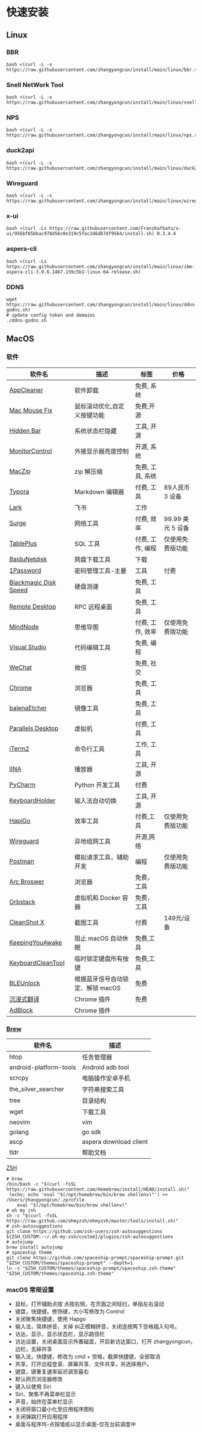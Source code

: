 # 快速安装
## Linux
### BBR

```
bash <(curl -L -s https://raw.githubusercontent.com/zhangyongcun/install/main/linux/bbr.sh)
```
### Snell NetWork Tool

```shell
bash <(curl -L -s https://raw.githubusercontent.com/zhangyongcun/install/main/linux/snell.sh)
```
### NPS

```shell
bash <(curl -L -s https://raw.githubusercontent.com/zhangyongcun/install/main/linux/nps.sh)
```
### duck2api
```shell
bash <(curl -L -s https://raw.githubusercontent.com/zhangyongcun/install/main/linux/duck2api.sh)
```

### Wireguard

```shell
bash <(curl -L -s https://raw.githubusercontent.com/zhangyongcun/install/main/linux/wireguard.sh)
```

### x-ui
```
bash <(curl -Ls https://raw.githubusercontent.com/FranzKafkaYu/x-ui/956bf85bbac978d56c0e319c5fac2d6db7df9564/install.sh) 0.3.4.4
```
### aspera-cli

```shell
bash <(curl -Ls https://raw.githubusercontent.com/zhangyongcun/install/main/linux/ibm-aspera-cli-3.9.6.1467.159c5b1-linux-64-release.sh)
```



### DDNS

```shell
wget https://raw.githubusercontent.com/zhangyongcun/install/main/linux/ddns-godns.sh)
# update config token and domains
./ddns-godns.sh
```





## MacOS

### 软件

| 软件名                                                       | 描述                   | 标签             | 价格              |
| ------------------------------------------------------------ | ---------------------- | ---------------- | ----------------- |
| [AppCleaner](https://freemacsoft.net/appcleaner/)            | 软件卸载               | 免费, 系统       |                   |
| [Mac Mouse Fix](https://macmousefix.com/)                         | 鼠标滚动优化,自定义按键功能           | 免费,开源        |                   |
| [Hidden Bar](https://github.com/dwarvesf/hidden)             | 系统状态栏隐藏         | 工具, 开源       |                   |
| [MonitorControl](https://github.com/MonitorControl/MonitorControl) | 外接显示器亮度控制     | 开源, 系统       |                   |
| [MacZip](https://ezip.awehunt.com/?locale=zh-CN)             | zip 解压缩             | 免费, 工具, 系统 |                   |
| [Typora](https://typora.io/)                                 | Markdown 编辑器        | 付费, 工具       | 89人民币 3 设备   |
| [Lark](https://www.feishu.cn/)                               | 飞书                   | 工作             |                   |
| [Surge](https://nssurge.com/)                                | 网络工具               | 付费, 效率       | 99.99 美元 5 设备 |
| [TablePlus](https://tableplus.com/)                          | SQL 工具               | 付费, 工作, 编程 | 仅使用免费版功能  |
| [BaiduNetdisk](https://pan.baidu.com)                        | 网盘下载工具           | 下载             |                   |
| [1Password](https://1password.com/) | 密码管理工具-主要 | 工具 | 付费 |
| [Blackmagic Disk Speed](https://apps.apple.com/cn/app/blackmagic-disk-speed-test/id425264550?mt=12) | 硬盘测速               | 免费, 工具       |                   |
| [Remote Desktop](https://apps.apple.com/us/app/microsoft-remote-desktop/id1295203466?mt=12) | RPC 远程桌面           | 免费, 工具       |                   |
| [MindNode](https://apps.apple.com/cn/app/mindnode-mind-map-outline/id1289197285?mt=12) | 思维导图               | 付费, 工作, 效率 | 仅使用免费版功能  |
| [Visual Studio](https://code.visualstudio.com/)              | 代码编辑工具           | 免费, 编程       |                   |
| [WeChat](https://mac.weixin.qq.com)                          | 微信                   | 免费, 社交       |                   |
| [Chrome](https://www.google.com/intl/zh-CN/chrome/)          | 浏览器                 | 免费, 工具       |                   |
| [balenaEtcher](https://www.balena.io/etcher/)                | 镜像工具               | 免费, 工具       |                   |
| [Parallels Desktop](https://www.parallels.com/)              | 虚拟机                 | 付费, 工具       |                   |
| [iTerm2](https://iterm2.com/)                                | 命令行工具             | 工作, 工具       |                   |
| [IINA](https://iina.io/)                                     | 播放器                 | 工具, 开源       |                   |
| [PyCharm](https://www.jetbrains.com/pycharm/)                | Python 开发工具        | 付费             |                   |
| [KeyboardHolder](https://github.com/leaves615/KeyboardHolder) | 输入法自动切换         | 工具, 开源       |                   |
| [HapiGo](https://hapigo.com/)                                | 效率工具               | 付费,工具        | 仅使用免费版功能          |
| [Wireguard](https://www.wireguard.com/)                      | 异地组网工具           | 开源,网络        |                   |
| [Postman](https://www.postman.com/)                          | 模拟请求工具，辅助开发 | 编程             | 仅使用免费版功能  |
| [Arc Broswer](https://arc.net/)                              | 浏览器                 | 免费，工具       |                   |
| [Orbstack](https://orbstack.dev/)                            | 虚拟机和 Docker 容器   | 免费，工具       |                   |
| [CleanShot X](https://cleanshot.com/)                          | 截图工具               | 付费             |149元/设备                   |
| [KeepingYouAwake](https://keepingyouawake.app/)              | 阻止 macOS 自动休眠    | 免费,工具        |                   |
| [KeyboardCleanTool](https://folivora.ai/keyboardcleantool)   | 临时锁定键盘所有按键   | 免费,工具        |                   |
| [BLEUnlock](https://github.com/ts1/BLEUnlock/releases/tag/1.12.1) | 根据蓝牙信号自动锁定、解锁 macOS | 免费 | |
| [沉浸式翻译](https://immersivetranslate.com/) | Chrome 插件 | 免费 | |
| [AdBlock](https://chrome.google.com/webstore/detail/adblock-%E2%80%94-best-ad-blocker/gighmmpiobklfepjocnamgkkbiglidom?hl=zh-CN) | Chrome 插件 |  | |

### 	[Brew](https://brew.sh/)

| 软件名                 | 描述                   |
| ---------------------- | ---------------------- |
| htop                   | 任务管理器             |
| android-platform-tools | Android adb tool       |
| scrcpy                 | 电脑操作安卓手机       |
| the_silver_searcher    | 字符串搜索工具         |
| tree                   | 目录结构               |
| wget                   | 下载工具               |
| neovim                 | vim                    |
| golang                 | go sdk                 |
| ascp                   | aspera download client |
| tldr                   | 帮助文档               |

[ZSH](https://ohmyz.sh/)

```shell
# brew
/bin/bash -c "$(curl -fsSL https://raw.githubusercontent.com/Homebrew/install/HEAD/install.sh)"
 (echo; echo 'eval "$(/opt/homebrew/bin/brew shellenv)"') >> /Users/zhangyongcun/.zprofile
    eval "$(/opt/homebrew/bin/brew shellenv)"
# oh my zsh
sh -c "$(curl -fsSL https://raw.github.com/ohmyzsh/ohmyzsh/master/tools/install.sh)"
# zsh-autosuggestions
git clone https://github.com/zsh-users/zsh-autosuggestions ${ZSH_CUSTOM:-~/.oh-my-zsh/custom}/plugins/zsh-autosuggestions
# autojump
brew install autojump
# spaceship theme
git clone https://github.com/spaceship-prompt/spaceship-prompt.git "$ZSH_CUSTOM/themes/spaceship-prompt" --depth=1
ln -s "$ZSH_CUSTOM/themes/spaceship-prompt/spaceship.zsh-theme" "$ZSH_CUSTOM/themes/spaceship.zsh-theme"
```



### macOS 常规设置

- 鼠标，打开辅助点按 点按右侧，在页面之间轻扫，单指左右滚动
- 键盘，快捷键。修饰键，大小写修改为 Control
- 关闭聚焦快捷键，使用 Hapgo
- 输入法，简体拼音，关掉 纠正模糊拼音，关闭连按两下空格插入句号。
- 访达，显示，显示状态栏，显示路径栏
- 访达设置，关闭桌面显示外置磁盘，开启新访达窗口，打开 zhangyongcun，边栏，去掉共享
- 输入法，快捷键，修改为 cmd + 空格，截屏快捷键，全部取消
- 共享，打开远程登录、屏幕共享、文件共享，并选择用户。
- 键盘，键重复速率延迟调至最右
- 默认网页浏览器修改
- 键入以使用 Siri
- Siri、聚焦不再菜单栏显示
- 声音，始终在菜单栏显示
- 关闭将窗口最小化至应用程序图标
- 关闭弹跳打开应用程序
- 桌面与程序坞-点按墙纸以显示桌面-仅在台前调度中
